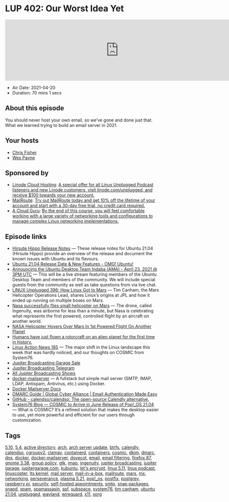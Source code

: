 # LUP 402: Our Worst Idea Yet

<iframe src="https://player.fireside.fm/v2/RUkczH-V+-sBaKLWn?theme=dark" width="740" height="200" frameborder="0" scrolling="no"></iframe>

* Air Date: 2021-04-20
* Duration: 70 mins 1 secs

## About this episode

You should never host your own email, so we’ve gone and done just that. What we learned trying to build an email server in 2021.

## Your hosts
* [Chris Fisher](https://linuxunplugged.com/hosts/chrislas)
* [Wes Payne](https://linuxunplugged.com/hosts/wes)

## Sponsored by

  * [Linode Cloud Hosting](https://linode.com/unplugged): [A special offer for all Linux Unplugged Podcast listeners and new Linode customers, visit linode.com/unplugged, and receive $100 towards your new account. ](https://linode.com/unplugged)
  * [MailRoute](http://mailroute.net/linux): [Try out MailRoute today and get 10% off the lifetime of your account and start with a 30-day free trial, no credit card required.](http://mailroute.net/linux)
  * [A Cloud Guru](https://linuxacademy.com/cp/modules/view/id/262/?utm_source=jupiter&utm_medium=cpc): [By the end of this course, you will feel comfortable working with a large variety of networking tools and configurations to manage complex Linux networking implementations.](https://linuxacademy.com/cp/modules/view/id/262/?utm_source=jupiter&utm_medium=cpc)



## Episode links

  * [Hirsute Hippo Release Notes](https://discourse.ubuntu.com/t/hirsute-hippo-release-notes/19221 "Hirsute Hippo Release Notes") — These release notes for Ubuntu 21.04 (Hirsute Hippo) provide an overview of the release and document the known issues with Ubuntu and its flavours.
  * [Ubuntu 21.04 Release Date & New Features - OMG! Ubuntu!](https://www.omgubuntu.co.uk/2021/01/ubuntu-21-04-release-features "Ubuntu 21.04 Release Date & New Features - OMG! Ubuntu!")
  * [Announcing the Ubuntu Desktop Team Indaba (AMA) - April 23, 2021 @ 3PM UTC](https://discourse.ubuntu.com/t/announcing-the-ubuntu-desktop-team-indaba-ama-april-23-2021-3pm-utc/21591 "Announcing the Ubuntu Desktop Team Indaba \(AMA\) - April 23, 2021 @ 3PM UTC") — This will be a live stream featuring members of the Ubuntu Desktop Team and members of the community. We will include special guests from the community as well as take questions from via live chat.
  * [LINUX Unplugged 396: How Linux Got to Mars](https://linuxunplugged.com/396 "LINUX Unplugged 396: How Linux Got to Mars") — Tim Canham, the Mars Helicopter Operations Lead, shares Linux’s origins at JPL and how it ended up running on multiple boxes on Mars.
  * [Nasa successfully flies small helicopter on Mars](https://www.bbc.com/news/science-environment-56799755 "Nasa successfully flies small helicopter on Mars") — The drone, called Ingenuity, was airborne for less than a minute, but Nasa is celebrating what represents the first powered, controlled flight by an aircraft on another world.
  * [NASA Helicopter Hovers Over Mars In 1st Powered Flight On Another Planet](https://www.npr.org/2021/04/19/985588253/success-nasas-ingenuity-makes-first-powered-flight-on-mars "NASA Helicopter Hovers Over Mars In 1st Powered Flight On Another Planet")
  * [Humans have just flown a rotorcraft on an alien planet for the first time in history.](https://www.reddit.com/r/space/comments/mty59n/humans_have_just_flown_a_rotorcraft_on_an_alien/?utm_name=iossmf "Humans have just flown a rotorcraft on an alien planet for the first time in history.")
  * [Linux Action News 185](https://linuxactionnews.com/185 "Linux Action News 185") — The major shift in the Linux landscape this week that was hardly noticed, and our thoughts on COSMIC from System76.
  * [Jupiter Broadcasting Garage Sale](http://jupitergarage.com/ "Jupiter Broadcasting Garage Sale")
  * [Jupiter Broadcasting Telegram](http://jupiterbroadcasting.com/telegram "Jupiter Broadcasting Telegram")
  * [All Jupiter Broadcasting Shows](https://feed.jupiter.zone/allshows "All Jupiter Broadcasting Shows")
  * [docker-mailserver](https://github.com/docker-mailserver/docker-mailserver "docker-mailserver") — A fullstack but simple mail server (SMTP, IMAP, LDAP, Antispam, Antivirus, etc.) using Docker.
  * [Docker Mailserver Docs](https://docker-mailserver.github.io/docker-mailserver/edge/ "Docker Mailserver Docs")
  * [DMARC Guide | Global Cyber Alliance | Email Authentication Made Easy](https://dmarcguide.globalcyberalliance.org/#/ "DMARC Guide | Global Cyber Alliance | Email Authentication Made Easy")
  * [GitHub - calendso/calendso: The open-source Calendly alternative.](https://github.com/calendso/calendso "GitHub - calendso/calendso: The open-source Calendly alternative.")
  * [System76 Blog — COSMIC to Arrive in June Release of Pop!_OS 21.04](https://blog.system76.com/post/648371526931038208/cosmic-to-arrive-in-june-release-of-popos-2104 "System76 Blog — COSMIC to Arrive in June Release of Pop!_OS 21.04") — What is COSMIC? It’s a refined solution that makes the desktop easier to use, yet more powerful and efficient for our users through customization.



## Tags

[5.10](https://linuxunplugged.com/tags/5.10), [5.4](https://linuxunplugged.com/tags/5.4), [active directory](https://linuxunplugged.com/tags/active%20directory), [arch](https://linuxunplugged.com/tags/arch), [arch server update](https://linuxunplugged.com/tags/arch%20server%20update), [btrfs](https://linuxunplugged.com/tags/btrfs), [calendly](https://linuxunplugged.com/tags/calendly), [calendso](https://linuxunplugged.com/tags/calendso), [cgroupv2](https://linuxunplugged.com/tags/cgroupv2), [clamav](https://linuxunplugged.com/tags/clamav), [containerd](https://linuxunplugged.com/tags/containerd), [containers](https://linuxunplugged.com/tags/containers), [cosmic](https://linuxunplugged.com/tags/cosmic), [dkim](https://linuxunplugged.com/tags/dkim), [dmarc](https://linuxunplugged.com/tags/dmarc), [dns](https://linuxunplugged.com/tags/dns), [docker](https://linuxunplugged.com/tags/docker), [docker-mailserver](https://linuxunplugged.com/tags/docker-mailserver), [dovecot](https://linuxunplugged.com/tags/dovecot), [email](https://linuxunplugged.com/tags/email), [email filtering](https://linuxunplugged.com/tags/email%20filtering), [firefox 87](https://linuxunplugged.com/tags/firefox%2087), [gnome 3.38](https://linuxunplugged.com/tags/gnome%203.38), [group policy](https://linuxunplugged.com/tags/group%20policy), [gtk](https://linuxunplugged.com/tags/gtk), [imap](https://linuxunplugged.com/tags/imap), [ingenuity](https://linuxunplugged.com/tags/ingenuity), [jupiter broadcasting](https://linuxunplugged.com/tags/jupiter%20broadcasting), [jupiter garage](https://linuxunplugged.com/tags/jupiter%20garage), [jupitergarage.com](https://linuxunplugged.com/tags/jupitergarage.com), [kubuntu](https://linuxunplugged.com/tags/kubuntu), [let's encrypt](https://linuxunplugged.com/tags/let's%20encrypt), [linux 5.11](https://linuxunplugged.com/tags/linux%205.11), [linux podcast](https://linuxunplugged.com/tags/linux%20podcast), [linuxcopter](https://linuxunplugged.com/tags/linuxcopter), [lts kernel](https://linuxunplugged.com/tags/lts%20kernel), [mail server](https://linuxunplugged.com/tags/mail%20server), [mail-in-a-box](https://linuxunplugged.com/tags/mail-in-a-box), [mailroute](https://linuxunplugged.com/tags/mailroute), [mars](https://linuxunplugged.com/tags/mars), [mx](https://linuxunplugged.com/tags/mx), [networking](https://linuxunplugged.com/tags/networking), [perseverance](https://linuxunplugged.com/tags/perseverance), [plasma 5.21](https://linuxunplugged.com/tags/plasma%205.21), [pop!_os](https://linuxunplugged.com/tags/pop!_os), [postfix](https://linuxunplugged.com/tags/postfix), [postgrey](https://linuxunplugged.com/tags/postgrey), [raspberry pi](https://linuxunplugged.com/tags/raspberry%20pi), [security](https://linuxunplugged.com/tags/security), [self-hosted appointments](https://linuxunplugged.com/tags/self-hosted%20appointments), [smtp](https://linuxunplugged.com/tags/smtp), [snap packages](https://linuxunplugged.com/tags/snap%20packages), [snapd](https://linuxunplugged.com/tags/snapd), [spam](https://linuxunplugged.com/tags/spam), [spamassasin](https://linuxunplugged.com/tags/spamassasin), [spf](https://linuxunplugged.com/tags/spf), [subspace](https://linuxunplugged.com/tags/subspace), [system76](https://linuxunplugged.com/tags/system76), [tim canham](https://linuxunplugged.com/tags/tim%20canham), [ubuntu 21.04](https://linuxunplugged.com/tags/ubuntu%2021.04), [unplugged](https://linuxunplugged.com/tags/unplugged), [wayland](https://linuxunplugged.com/tags/wayland), [wireguard](https://linuxunplugged.com/tags/wireguard), [x11](https://linuxunplugged.com/tags/x11), [xorg](https://linuxunplugged.com/tags/xorg)